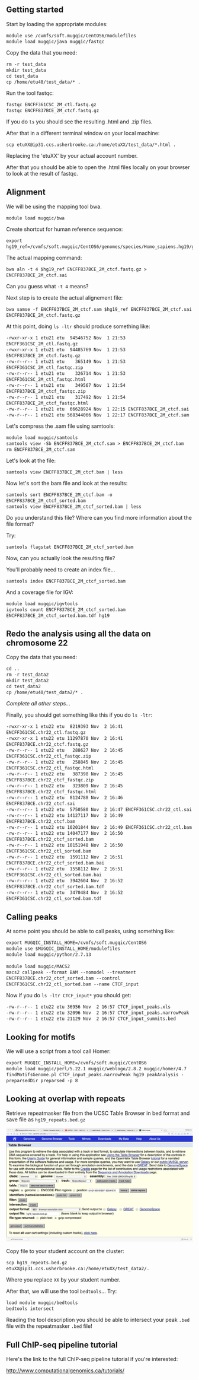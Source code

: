 ## Getting started

Start by loading the appropriate modules:
```
module use /cvmfs/soft.mugqic/CentOS6/modulefiles
module load mugqic/java mugqic/fastqc
```

Copy the data that you need:
```
rm -r test_data
mkdir test_data
cd test_data
cp /home/etu40/test_data/* .
```

Run the tool fastqc:
```
fastqc ENCFF361CSC_2M_ctl.fastq.gz
fastqc ENCFF837BCE_2M_ctcf.fastq.gz
```

If you do `ls` you should see the resulting .html and .zip files.

After that in a different terminal window on your local machine:
```
scp etuXX@ip31.ccs.usherbrooke.ca:/home/etuXX/test_data/*.html .
```

Replacing the 'etuXX' by your actual account number. 

After that you should be able to open the .html files locally on your browser to look at the result of fastqc.

## Alignment

We will be using the mapping tool bwa.
```
module load mugqic/bwa
```

Create shortcut for human reference sequence:
```
export hg19_ref=/cvmfs/soft.mugqic/CentOS6/genomes/species/Homo_sapiens.hg19/genome/bwa_index/Homo_sapiens.hg19.fa
```

The actual mapping command:
```
bwa aln -t 4 $hg19_ref ENCFF837BCE_2M_ctcf.fastq.gz > ENCFF837BCE_2M_ctcf.sai
```

Can you guess what `-t 4` means?

Next step is to create the actual alignement file:
```
bwa samse -f ENCFF837BCE_2M_ctcf.sam $hg19_ref ENCFF837BCE_2M_ctcf.sai ENCFF837BCE_2M_ctcf.fastq.gz 
```

At this point, doing `ls -ltr` should produce something like:
```
-rwxr-xr-x 1 etu21 etu  94546752 Nov  1 21:53 ENCFF361CSC_2M_ctl.fastq.gz
-rwxr-xr-x 1 etu21 etu  94485769 Nov  1 21:53 ENCFF837BCE_2M_ctcf.fastq.gz
-rw-r--r-- 1 etu21 etu    365149 Nov  1 21:53 ENCFF361CSC_2M_ctl_fastqc.zip
-rw-r--r-- 1 etu21 etu    326714 Nov  1 21:53 ENCFF361CSC_2M_ctl_fastqc.html
-rw-r--r-- 1 etu21 etu    349567 Nov  1 21:54 ENCFF837BCE_2M_ctcf_fastqc.zip
-rw-r--r-- 1 etu21 etu    317492 Nov  1 21:54 ENCFF837BCE_2M_ctcf_fastqc.html
-rw-r--r-- 1 etu21 etu  66628924 Nov  1 22:15 ENCFF837BCE_2M_ctcf.sai
-rw-r--r-- 1 etu21 etu 568344066 Nov  1 22:17 ENCFF837BCE_2M_ctcf.sam
```

Let's compress the .sam file using samtools:
```
module load mugqic/samtools
samtools view -Sb ENCFF837BCE_2M_ctcf.sam > ENCFF837BCE_2M_ctcf.bam 
rm ENCFF837BCE_2M_ctcf.sam
```
Let's look at the file:
```
samtools view ENCFF837BCE_2M_ctcf.bam | less
```

Now let's sort the bam file and look at the results:
```
samtools sort ENCFF837BCE_2M_ctcf.bam -o ENCFF837BCE_2M_ctcf_sorted.bam
samtools view ENCFF837BCE_2M_ctcf_sorted.bam | less
```

Do you understand this file? Where can you find more information about the file format?

Try:
```
samtools flagstat ENCFF837BCE_2M_ctcf_sorted.bam
```

Now, can you actually look the resulting file?

You'll probably need to create an index file...
```
samtools index ENCFF837BCE_2M_ctcf_sorted.bam
```

And a coverage file for IGV:
```
module load mugqic/igvtools
igvtools count ENCFF837BCE_2M_ctcf_sorted.bam ENCFF837BCE_2M_ctcf_sorted.bam.tdf hg19
```

## Redo the analysis using all the data on chromosome 22

Copy the data that you need:
```
cd ..
rm -r test_data2
mkdir test_data2
cd test_data2
cp /home/etu40/test_data2/* .
```

*Complete all other steps...*

Finally, you should get something like this if you do `ls -ltr`:
```
-rwxr-xr-x 1 etu22 etu  8219393 Nov  2 16:41 ENCFF361CSC.chr22_ctl.fastq.gz
-rwxr-xr-x 1 etu22 etu 11297870 Nov  2 16:41 ENCFF837BCE.chr22_ctcf.fastq.gz
-rw-r--r-- 1 etu22 etu   288627 Nov  2 16:45 ENCFF361CSC.chr22_ctl_fastqc.zip
-rw-r--r-- 1 etu22 etu   258845 Nov  2 16:45 ENCFF361CSC.chr22_ctl_fastqc.html
-rw-r--r-- 1 etu22 etu   387398 Nov  2 16:45 ENCFF837BCE.chr22_ctcf_fastqc.zip
-rw-r--r-- 1 etu22 etu   323809 Nov  2 16:45 ENCFF837BCE.chr22_ctcf_fastqc.html
-rw-r--r-- 1 etu22 etu  8124788 Nov  2 16:46 ENCFF837BCE.chr22_ctcf.sai
-rw-r--r-- 1 etu22 etu  5750580 Nov  2 16:47 ENCFF361CSC.chr22_ctl.sai
-rw-r--r-- 1 etu22 etu 14127117 Nov  2 16:49 ENCFF837BCE.chr22_ctcf.bam
-rw-r--r-- 1 etu22 etu 10201844 Nov  2 16:49 ENCFF361CSC.chr22_ctl.bam
-rw-r--r-- 1 etu22 etu 14047177 Nov  2 16:50 ENCFF837BCE.chr22_ctcf_sorted.bam
-rw-r--r-- 1 etu22 etu 10151948 Nov  2 16:50 ENCFF361CSC.chr22_ctl_sorted.bam
-rw-r--r-- 1 etu22 etu  1591112 Nov  2 16:51 ENCFF837BCE.chr22_ctcf_sorted.bam.bai
-rw-r--r-- 1 etu22 etu  1558112 Nov  2 16:51 ENCFF361CSC.chr22_ctl_sorted.bam.bai
-rw-r--r-- 1 etu22 etu  3942604 Nov  2 16:52 ENCFF837BCE.chr22_ctcf_sorted.bam.tdf
-rw-r--r-- 1 etu22 etu  3470484 Nov  2 16:52 ENCFF361CSC.chr22_ctl_sorted.bam.tdf
```

## Calling peaks

At some point you should be able to call peaks, using something like:
```
export MUGQIC_INSTALL_HOME=/cvmfs/soft.mugqic/CentOS6
module use $MUGQIC_INSTALL_HOME/modulefiles
module load mugqic/python/2.7.13

module load mugqic/MACS2
macs2 callpeak --format BAM --nomodel --treatment ENCFF837BCE.chr22_ctcf_sorted.bam --control ENCFF361CSC.chr22_ctl_sorted.bam --name CTCF_input
```

Now if you do `ls -ltr CTCF_input*` you should get:
```
-rw-r--r-- 1 etu22 etu 36956 Nov  2 16:57 CTCF_input_peaks.xls
-rw-r--r-- 1 etu22 etu 32096 Nov  2 16:57 CTCF_input_peaks.narrowPeak
-rw-r--r-- 1 etu22 etu 21129 Nov  2 16:57 CTCF_input_summits.bed
```

## Looking for motifs

We will use a script from a tool call Homer:
```
export MUGQIC_INSTALL_HOME=/cvmfs/soft.mugqic/CentOS6
module load mugqic/perl/5.22.1 mugqic/weblogo/2.8.2 mugqic/homer/4.7
findMotifsGenome.pl CTCF_input_peaks.narrowPeak hg19 peakAnalysis -preparsedDir preparsed -p 8
```

## Looking at overlap with repeats

Retrieve repeatmasker file from the UCSC Table Browser in bed format and save file as `hg19_repeats.bed.gz`

![Table Browser](/table_browser.jpeg)

Copy file to your student account on the cluster:
```
scp hg19_repeats.bed.gz etuXX@ip31.ccs.usherbrooke.ca:/home/etuXX/test_data2/.
```

Where you replace ``XX`` by your student number.

After that, we will use the tool `bedtools`... Try:
``` 
load module mugqic/bedtools
bedtools intersect
```

Reading the tool description you should be able to intersect your peak `.bed` file with the repeatmasker `.bed` file!

## Full ChIP-seq pipeline tutorial

Here's the link to the full ChIP-seq pipeline tutorial if you're interested:

http://www.computationalgenomics.ca/tutorials/

